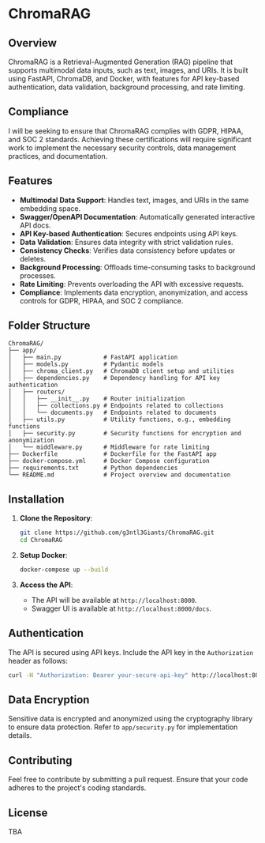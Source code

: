 
# ChromaRAG

## Overview

ChromaRAG is a Retrieval-Augmented Generation (RAG) pipeline that supports multimodal data inputs, such as text, images, and URIs. It is built using FastAPI, ChromaDB, and Docker, with features for API key-based authentication, data validation, background processing, and rate limiting.

## Compliance

I will be seeking to ensure that ChromaRAG complies with GDPR, HIPAA, and SOC 2 standards. Achieving these certifications will require significant work to implement the necessary security controls, data management practices, and documentation.


## Features

- **Multimodal Data Support**: Handles text, images, and URIs in the same embedding space.
- **Swagger/OpenAPI Documentation**: Automatically generated interactive API docs.
- **API Key-based Authentication**: Secures endpoints using API keys.
- **Data Validation**: Ensures data integrity with strict validation rules.
- **Consistency Checks**: Verifies data consistency before updates or deletes.
- **Background Processing**: Offloads time-consuming tasks to background processes.
- **Rate Limiting**: Prevents overloading the API with excessive requests.
- **Compliance**: Implements data encryption, anonymization, and access controls for GDPR, HIPAA, and SOC 2 compliance.

## Folder Structure

```
ChromaRAG/
├── app/
│   ├── main.py            # FastAPI application
│   ├── models.py          # Pydantic models
│   ├── chroma_client.py   # ChromaDB client setup and utilities
│   ├── dependencies.py    # Dependency handling for API key authentication
│   ├── routers/
│   │   ├── __init__.py    # Router initialization
│   │   ├── collections.py # Endpoints related to collections
│   │   └── documents.py   # Endpoints related to documents
│   ├── utils.py           # Utility functions, e.g., embedding functions
│   ├── security.py        # Security functions for encryption and anonymization
│   └── middleware.py      # Middleware for rate limiting
├── Dockerfile             # Dockerfile for the FastAPI app
├── docker-compose.yml     # Docker Compose configuration
├── requirements.txt       # Python dependencies
└── README.md              # Project overview and documentation
```

## Installation

1. **Clone the Repository**:
    ```bash
    git clone https://github.com/g3ntl3Giants/ChromaRAG.git
    cd ChromaRAG
    ```

2. **Setup Docker**:
    ```bash
    docker-compose up --build
    ```

3. **Access the API**:
    - The API will be available at `http://localhost:8000`.
    - Swagger UI is available at `http://localhost:8000/docs`.

## Authentication

The API is secured using API keys. Include the API key in the `Authorization` header as follows:

```bash
curl -H "Authorization: Bearer your-secure-api-key" http://localhost:8000/your-endpoint
```

## Data Encryption

Sensitive data is encrypted and anonymized using the cryptography library to ensure data protection. Refer to `app/security.py` for implementation details.

## Contributing


Feel free to contribute by submitting a pull request. Ensure that your code adheres to the project's coding standards.

## License

TBA
